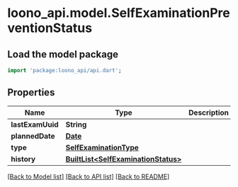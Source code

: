 # loono_api.model.SelfExaminationPreventionStatus

## Load the model package
```dart
import 'package:loono_api/api.dart';
```

## Properties
Name | Type | Description | Notes
------------ | ------------- | ------------- | -------------
**lastExamUuid** | **String** |  | [optional] 
**plannedDate** | [**Date**](Date.md) |  | [optional] 
**type** | [**SelfExaminationType**](SelfExaminationType.md) |  | 
**history** | [**BuiltList&lt;SelfExaminationStatus&gt;**](SelfExaminationStatus.md) |  | 

[[Back to Model list]](../README.md#documentation-for-models) [[Back to API list]](../README.md#documentation-for-api-endpoints) [[Back to README]](../README.md)



